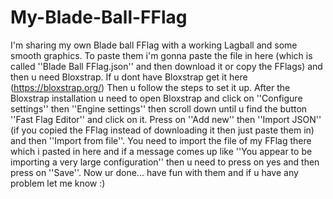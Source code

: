 # My-Blade-Ball-FFlag
I'm sharing my own Blade ball FFlag with a working Lagball and some smooth graphics.
To paste them i'm gonna paste the file in here (which is called ''Blade Ball FFlag.json'' and then download it or copy the FFlags) and then u need Bloxstrap. If u dont have Bloxstrap get it here (https://bloxstrap.org/)
Then u follow the steps to set it up. After the Bloxstrap installation u need to open Bloxstrap and click on ''Configure settings'' then ''Engine settings'' then scroll down until u find the button ''Fast Flag Editor'' and click on it. Press on ''Add new'' then ''Import JSON'' (if you copied the FFlag instead of downloading it then just paste them in) and then ''Import from file''. You need to import the file of my FFlag there which i pasted in here and if a message comes up like ''You appear to be importing a very large configuration'' then u need to press on yes and then press on ''Save''. Now ur done... have fun with them and if u have any problem let me know :)
